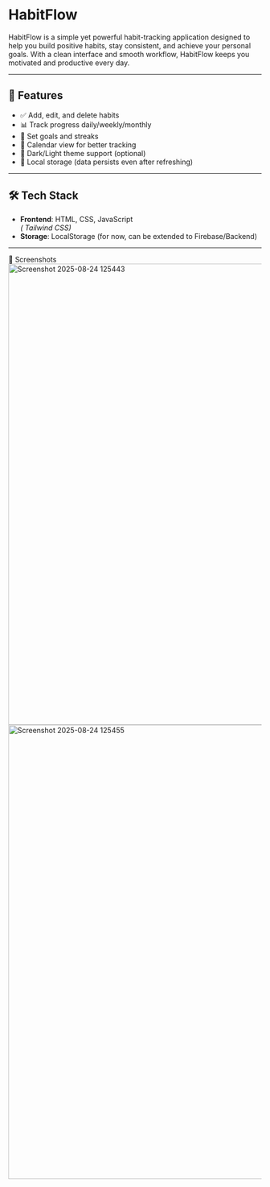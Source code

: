 # HabitFlow  

HabitFlow is a simple yet powerful habit-tracking application designed to help you build positive habits, stay consistent, and achieve your personal goals. With a clean interface and smooth workflow, HabitFlow keeps you motivated and productive every day.  

---

## 🚀 Features  

- ✅ Add, edit, and delete habits  
- 📊 Track progress daily/weekly/monthly  
- 🎯 Set goals and streaks  
- 📅 Calendar view for better tracking  
- 🌙 Dark/Light theme support (optional)  
- 💾 Local storage (data persists even after refreshing)  

---

## 🛠️ Tech Stack  

- **Frontend**: HTML, CSS, JavaScript  
  *( Tailwind CSS)*  
- **Storage**: LocalStorage (for now, can be extended to Firebase/Backend)  

---
📸 Screenshots
<br>
<img width="1878" height="917" alt="Screenshot 2025-08-24 125443" src="https://github.com/user-attachments/assets/694c3e45-8243-413b-8e88-fedd36d5dc12" />
<br>
<img width="1873" height="903" alt="Screenshot 2025-08-24 125455" src="https://github.com/user-attachments/assets/ca743ea0-c271-4e7a-adc1-b2c42a226c76" />


